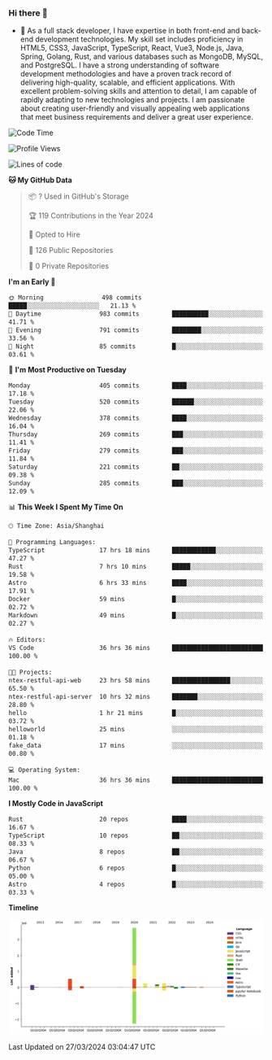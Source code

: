 ### Hi there 👋

- 🌱 As a full stack developer, I have expertise in both front-end and back-end development technologies. My skill set includes proficiency in HTML5, CSS3, JavaScript, TypeScript, React, Vue3, Node.js, Java, Spring, Golang, Rust, and various databases such as MongoDB, MySQL, and PostgreSQL. I have a strong understanding of software development methodologies and have a proven track record of delivering high-quality, scalable, and efficient applications. With excellent problem-solving skills and attention to detail, I am capable of rapidly adapting to new technologies and projects. I am passionate about creating user-friendly and visually appealing web applications that meet business requirements and deliver a great user experience.

<!--START_SECTION:waka-->
![Code Time](http://img.shields.io/badge/Code%20Time-1%2C300%20hrs%2024%20mins-blue)

![Profile Views](http://img.shields.io/badge/Profile%20Views-0-blue)

![Lines of code](https://img.shields.io/badge/From%20Hello%20World%20I%27ve%20Written-5.6%20million%20lines%20of%20code-blue)

**🐱 My GitHub Data** 

> 📦 ? Used in GitHub's Storage 
 > 
> 🏆 119 Contributions in the Year 2024
 > 
> 💼 Opted to Hire
 > 
> 📜 126 Public Repositories 
 > 
> 🔑 0 Private Repositories 
 > 
**I'm an Early 🐤** 

```text
🌞 Morning                498 commits         █████░░░░░░░░░░░░░░░░░░░░   21.13 % 
🌆 Daytime                983 commits         ██████████░░░░░░░░░░░░░░░   41.71 % 
🌃 Evening                791 commits         ████████░░░░░░░░░░░░░░░░░   33.56 % 
🌙 Night                  85 commits          █░░░░░░░░░░░░░░░░░░░░░░░░   03.61 % 
```
📅 **I'm Most Productive on Tuesday** 

```text
Monday                   405 commits         ████░░░░░░░░░░░░░░░░░░░░░   17.18 % 
Tuesday                  520 commits         ██████░░░░░░░░░░░░░░░░░░░   22.06 % 
Wednesday                378 commits         ████░░░░░░░░░░░░░░░░░░░░░   16.04 % 
Thursday                 269 commits         ███░░░░░░░░░░░░░░░░░░░░░░   11.41 % 
Friday                   279 commits         ███░░░░░░░░░░░░░░░░░░░░░░   11.84 % 
Saturday                 221 commits         ██░░░░░░░░░░░░░░░░░░░░░░░   09.38 % 
Sunday                   285 commits         ███░░░░░░░░░░░░░░░░░░░░░░   12.09 % 
```


📊 **This Week I Spent My Time On** 

```text
🕑︎ Time Zone: Asia/Shanghai

💬 Programming Languages: 
TypeScript               17 hrs 18 mins      ████████████░░░░░░░░░░░░░   47.27 % 
Rust                     7 hrs 10 mins       █████░░░░░░░░░░░░░░░░░░░░   19.58 % 
Astro                    6 hrs 33 mins       ████░░░░░░░░░░░░░░░░░░░░░   17.91 % 
Docker                   59 mins             █░░░░░░░░░░░░░░░░░░░░░░░░   02.72 % 
Markdown                 49 mins             █░░░░░░░░░░░░░░░░░░░░░░░░   02.27 % 

🔥 Editors: 
VS Code                  36 hrs 36 mins      █████████████████████████   100.00 % 

🐱‍💻 Projects: 
ntex-restful-api-web     23 hrs 58 mins      ████████████████░░░░░░░░░   65.50 % 
ntex-restful-api-server  10 hrs 32 mins      ███████░░░░░░░░░░░░░░░░░░   28.80 % 
hello                    1 hr 21 mins        █░░░░░░░░░░░░░░░░░░░░░░░░   03.72 % 
helloworld               25 mins             ░░░░░░░░░░░░░░░░░░░░░░░░░   01.18 % 
fake_data                17 mins             ░░░░░░░░░░░░░░░░░░░░░░░░░   00.80 % 

💻 Operating System: 
Mac                      36 hrs 36 mins      █████████████████████████   100.00 % 
```

**I Mostly Code in JavaScript** 

```text
Rust                     20 repos            ████░░░░░░░░░░░░░░░░░░░░░   16.67 % 
TypeScript               10 repos            ██░░░░░░░░░░░░░░░░░░░░░░░   08.33 % 
Java                     8 repos             ██░░░░░░░░░░░░░░░░░░░░░░░   06.67 % 
Python                   6 repos             █░░░░░░░░░░░░░░░░░░░░░░░░   05.00 % 
Astro                    4 repos             █░░░░░░░░░░░░░░░░░░░░░░░░   03.33 % 
```



**Timeline**

![Lines of Code chart](https://raw.githubusercontent.com/elton/elton/main/assets/bar_graph.png)


 Last Updated on 27/03/2024 03:04:47 UTC
<!--END_SECTION:waka-->

<!--
**elton/elton** is a ✨ _special_ ✨ repository because its `README.md` (this file) appears on your GitHub profile.

Here are some ideas to get you started:

- 🔭 I’m currently working on ...
- 🌱 I’m currently learning ...
- 👯 I’m looking to collaborate on ...
- 🤔 I’m looking for help with ...
- 💬 Ask me about ...
- 📫 How to reach me: ...
- 😄 Pronouns: ...
- ⚡ Fun fact: ...
-->
